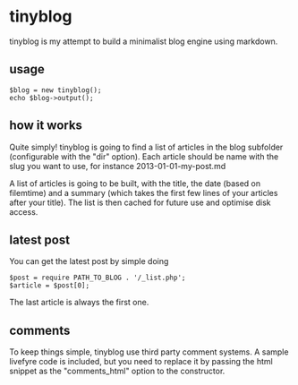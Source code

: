 tinyblog
========

tinyblog is my attempt to build a minimalist blog engine using markdown.

## usage ##

	$blog = new tinyblog();
	echo $blog->output();

## how it works ##

Quite simply! tinyblog is going to find a list of articles in the blog subfolder (configurable with the "dir" option). Each article should be name with the slug you want to use, for instance 2013-01-01-my-post.md

A list of articles is going to be built, with the title, the date (based on filemtime) and a summary (which takes the first few lines of your articles after your title).
The list is then cached for future use and optimise disk access.

## latest post ##

You can get the latest post by simple doing

	$post = require PATH_TO_BLOG . '/_list.php';
	$article = $post[0];

The last article is always the first one.

## comments ##

To keep things simple, tinyblog use third party comment systems. A sample livefyre code is included, but you need to replace it by passing the html snippet as the "comments_html" option to the constructor.